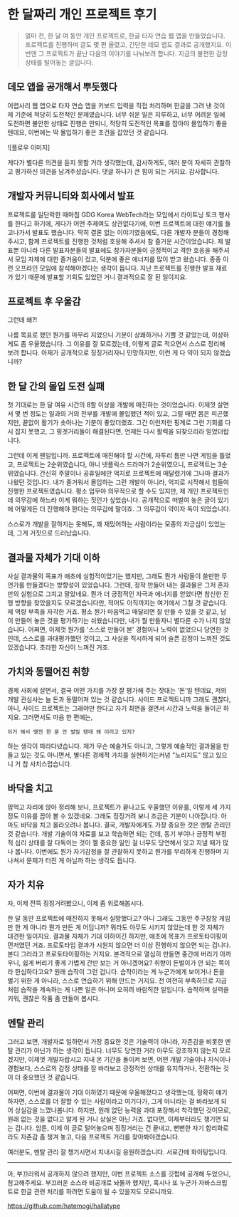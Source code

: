 # 한 달짜리 개인 프로젝트 후기

> 얼마 전, 한 달 여 동안 개인 프로젝트로, 한글 타자 연습 웹 앱을 만들었습니다. 프로젝트를 진행하며 글도 몇 편 올렸고, 간단한 데모 앱도 결과로 공개했지요. 이번엔 그 프로젝트가 끝난 다음의 이야기를 나눠보려 합니다. 지금의 불편한 감정 상태를 털어놓는 글입니다.

## 데모 앱을 공개해서 뿌듯했다

어렵사리 웹 앱으로 타자 연습 앱을 키보드 입력을 직접 처리하며 한글을 그려 낸 것이 제 기준에 적당히 도전적인 문제였습니다. 너무 쉬운 일은 지루하고, 너무 어려운 일에 도전하면 불안한 상태로 진행은 안되니, 적당히 도전적인 목표를 잡아야 몰입하기 좋을 텐데요, 이번에는 딱 몰입하기 좋은 조건을 잡았던 것 같습니다.

![플로우 이미지]

게다가 별다른 의견을 듣지 못할 거라 생각했는데, 감사하게도, 여러 분이 자세히 관찰하고 평가하신 의견을 남겨주셨습니다. 댓글 하나가 큰 힘이 되는 거지요. 감사합니다.

## 개발자 커뮤니티와 회사에서 발표

프로젝트를 일단락한 때마침 GDG Korea WebTech라는 모임에서 라이트닝 토크 행사를 한다고 하기에, 게다가 어떤 주제여도 상관없다기에, 이번 프로젝트에 대한 얘기를 들고나가서 발표도 했습니다. 딱히 결론 없는 이야기였음에도, 다른 개발자 분들이 경청해주시고, 함께 프로젝트를 진행한 것처럼 호응해 주셔서 참 즐거운 시간이었습니다. 제 발표뿐 아니라 다른 발표자분들의 발표에도 참가자분들이 긍정적이고 격한 호응을 해주셔서 모임 자체에 대한 즐거움이 컸고, 덕분에 좋은 에너지를 많이 받고 왔습니다. 종종 이런 오프라인 모임에 참석해야겠다는 생각이 듭니다. 지난 프로젝트를 진행한 발표 재료가 있기 때문에 발표할 기회도 있었던 거니 결과적으로 잘 된 일이지요.

## 프로젝트 후 우울감

그런데 왜?!

나름 목표로 했던 뭔가를 마무리 지었으니 기분이 상쾌하거나 기쁠 것 같았는데, 이상하게도 좀 우울했습니다. 그 이유를  잘 모르겠는데, 이렇게 글로 적으면서 스스로 정리해 보려 합니다. 아재가 공개적으로 징징거리자니 민망하지만, 이런 게 다 약이 되지 않겠습니까?

## 한 달 간의 몰입 도전 실패

첫 기대로는 한 달 여유 시간의 8할 이상을 개발에 매진하는 것이었습니다. 이제껏 살면서 몇 번 정도는 일과의 거의 전부를 개발에 몰입했던 적이 있고, 그럴 때면 몸은 피곤했지만, 끝없이 활기가 솟아나는 기분이 좋았더랬죠. 그간 이런저런 핑계로 그런 기회를 다시 잡지 못했고, 그 핑곗거리들이 해결된다면, 언제든 다시 활력을 되찾으리라 믿었더랍니다.

그런데 이게 웬일입니까. 프로젝트에 매진해야 할 시간에, 자투리 틈만 나면 게임을 틀었고, 프로젝트는 2순위였습니다, 아니 넷플릭스 드라마가 2순위였으니, 프로젝트는 3순위였습니다. 간신히 주말이나 공휴일에만 억지로 프로젝트에 매달렸기에 그나마 결과가 나왔던 것입니다. 내가 즐거워서 몰입하는 그런 개발이 아니라, 억지로 시작해서 힘들여 진행한 프로젝트였습니다. 평소 업무야 의무적으로 할 수도 있지만, 제 개인 프로젝트인데 의무감에 하느라 이게 뭐하는 짓인가 싶었습니다. 공개적으로 떠벌여 놓은 글이 있기에 어떻게든 더 진행해야 한다는 의무감에 말이죠. 그 의무감이 약이자 독이 되었습니다.

스스로가 개발을 잘하지는 못해도, 꽤 재밌어하는 사람이라는 모종의 자긍심이 있었는데, 그게 거짓으로 드러났습니다.

## 결과물 자체가 기대 이하

사실 결과물의 목표가 애초에 실험적이었기는 했지만, 그래도 뭔가 사람들이 쓸만한 무언가를 만들겠다는 방향성이 있었습니다. 그런데, 정작 만들어 내는 결과물은 그저 혼자만의 실험으로 그치고 말았네요. 뭔가 더 긍정적인 자극과 에너지를 얻었다면 참신한 진행 방향을 찾았을지도 모르겠습니다만, 적어도 아직까지는 여기에서 그칠 것 같습니다.  제 역량 부족을 자각한 거죠. 평소 뭔가 마음먹고 매달리면 잘 만들 수 있을 것 같고, 남이 만들어 놓은 것을 평가하기는 쉬웠습니다만, 내가 뭘 만들자니 별다른 수가 나지 않았습니다. 어쩌면, 이제껏 뭔가를 '스스로 만들어 본' 경험이나 노력이 없었으니 당연한 것인데, 스스로를 과대평가했던 것이고, 그 사실을 직시하게 되어 슬픈 감정이 느껴진 것도 있겠습니다. 초라한 자신이 느껴진 거죠.

## 가치와 동떨어진 취향

경제 사회에 살면서, 결국 어떤 가치를 가장 잘 평가해 주는 잣대는 '돈'일 텐데요, 저의 개발 관심사는 늘 돈과 동떨어져 있는 것 같습니다. 사이드 프로젝트니까 그래도 괜찮다, 아니, 사이드 프로젝트는 그래야만 한다고 자기 최면을 걸면서 시간과 노력을 들이곤 하지요. 그러면서도 마음 한 편에는,

    이거 해서 땡전 한 푼 안 벌릴 텐데 왜 이러고 있지?

하는 생각이 따라다녔습니다. 제가 무슨 예술가도 아니고, 그렇게 예술적인 결과물을 만들고 있는 것도 아니면서, 별다른 경제적 가치를 실현하기는커녕  "노리지도" 않고 있으니 거 참 사치스럽습니다.

## 바닥을 치고

맘먹고 자리에 앉아 정리해 보니, 프로젝트가 끝나고도 우울했던 이유를, 이렇게 세 가지 정도 이유를 꼽아 볼 수 있겠네요. 그래도 징징거려 보니 조금은 기분이 나아집니다. 아마도 바닥을 치고 올라오려나 봅니다. 결국, 개발자에게도 가장 중요한 것은 멘탈 관리인 것 같습니다. 개발 기술이야 자료를 보고 학습하면 되는 건데, 동기 부여나 긍정적 부정적 심리 상태를 잘 다독이는 것이 젤 중요한 일인 걸 너무도 당연해서 잊고 지낼 때가 많나 봅니다. 이번에도 뭔가 자기감정을 잘 관찰하지 못하고 뭔가를 무리하게 진행하며 지나쳐서 문제가 터진 게 아닐까 하는 생각도 듭니다.

## 자가 치유

자, 이제 잔뜩 징징거려봤으니, 이제 좀 위로해봅시다.

한 달 동안 프로젝트에 매진하지 못해서 실망했다고? 아니 그래도 그동안 주구장창 게임만 한 게 아니라 뭔가 만든 게 어딥니까? 뭐라도 아무도 시키지 않았는데 한 것 자체가 대견한 일이지요. 결과물 자체가 기대 이하이긴 하지만, 애초에 목표가 프로토타이핑이 먼저였던 거죠. 프로토타입 결과가 시원치 않으면 더 이상 진행하지 않으면 되는 겁니다. 본디 그러라고 프로토타이핑하는 거지요. 본격적으로 열심히 만들면 중간에 버리기 아까우니, 쉽게 버리기 좋게 가볍게 간만 보는 거 아니겠어요? 취향이 돈벌이가 안 되는 쪽이라 한심하다고요? 원래 습작이 그런 겁니다. 습작이라는 게 누군가에게 보이거나 돈을 벌기 위한 게 아니라, 스스로 연습하기 위해 만드는 거지요. 전 여전히 부족하므로 지금처럼 습작을 계속하는 게 나쁜 일은 아니며 오히려 바람직한 일입니다. 습작하며 실력을 키워, 괜찮은 작품 좀 만들어 봅시다.

## 멘탈 관리

그러고 보면, 개발자로 일하면서 가장 중요한 것은 기술력이 아니라, 자존감을 비롯한 멘탈 관리가 아닌가 하는 생각이 듭니다. 너무도 당연한 거라 아무도 강조하지 않는지 모르겠지만, 이제껏 개발자랍시고 지내 온 기간을 돌이켜 보면, 어떤 개발 기술이나 지식이나 경험보다, 스스로의 감정 상태를 잘 바라보고 긍정적인 상태를 유지하거나, 전환하는 것이 더 중요했던 것 같습니다.

어쩌면, 이번에 결과물이 기대 이하였기 때문에 우울해졌다고 생각했는데, 정확히 얘기하자면, 스스로를 더 잘할 수 있는 사람이라고 여기다가, 그게 아니라는 걸 바라보게 되어 상실감을 느꼈나봅니다. 하지만, 원래 없던 능력을 과대 포장해서 착각했던 것이므로, 원래 없는 것을 없다고 알게 된 거니 상실은 아닌 거죠. 없다면, 이제부터라도 챙기면 되는 겁니다. 암튼, 이제 이 글로 털어놓으며 징징거리는 건 끝내고, 뻔뻔한 자기 합리화로라도 자존감 좀 챙겨 놓고, 다음 프로젝트 거리를 찾아봐야겠습니다.

여러분도, 멘탈 관리 잘 챙기시면서 지내시길 응원하겠습니다. 서로간에 화이팅입니다.

---

아, 부끄러워서 공개하지 않으려 했지만, 이번 프로젝트 소스를 깃헙에 공개해 두었으니, 참고해주세요. 부끄러운 소스라 비공개로 놔둘까 했지만, 혹시나 또 누군가 자바스크립트로 한글 관련 처리를 하려면 도움이 될 수 있을지도 모르니까요.

https://github.com/hatemogi/hallatype
